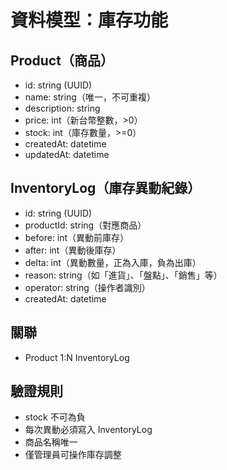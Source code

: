 # 資料模型：庫存功能

## Product（商品）
- id: string (UUID)
- name: string（唯一，不可重複）
- description: string
- price: int（新台幣整數，>0）
- stock: int（庫存數量，>=0）
- createdAt: datetime
- updatedAt: datetime

## InventoryLog（庫存異動紀錄）
- id: string (UUID)
- productId: string（對應商品）
- before: int（異動前庫存）
- after: int（異動後庫存）
- delta: int（異動數量，正為入庫，負為出庫）
- reason: string（如「進貨」、「盤點」、「銷售」等）
- operator: string（操作者識別）
- createdAt: datetime

## 關聯
- Product 1:N InventoryLog

## 驗證規則
- stock 不可為負
- 每次異動必須寫入 InventoryLog
- 商品名稱唯一
- 僅管理員可操作庫存調整
